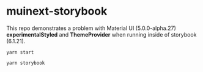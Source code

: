 # muinext-storybook

This repo demonstrates a problem with Material UI (5.0.0-alpha.27) **experimentalStyled** and **ThemeProvider** when running inside of storybook (6.1.21).


`yarn start`



`yarn storybook`
